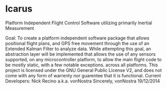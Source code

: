 Icarus
======

Platform Independent Flight Control Software utilizing primarily Inertial Measurement

Goal: To create a platform independent software package that allows positional flight plans, and GPS free movement through the use of an Extended Kalman Filter to analyze data. While attempting this goal, an abstraction layer will be implemented that allows the use of any sensors supported, on any microcontroller platform, to allow the main flight code to be mostly static, with a few notable exceptions. across all platforms. This project is licensed under the GNU General Public License V2, and does not come with any form of warrenty nor guarentee that it is functional.
Current Developers: Nick Recino a.k.a. vonNostra 
Sincerely, vonNostra 19/12/2014

